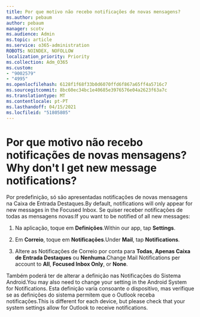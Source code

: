 ```yaml
---
title: Por que motivo não recebo notificações de novas mensagens?
ms.author: pebaum
author: pebaum
manager: scotv
ms.audience: Admin
ms.topic: article
ms.service: o365-administration
ROBOTS: NOINDEX, NOFOLLOW
localization_priority: Priority
ms.collection: Adm_O365
ms.custom:
- "9002579"
- "4995"
ms.openlocfilehash: 6128f1f68f33b0d6070ffd6f867a65ff4a5716c7
ms.sourcegitcommit: 8bc60ec34bc1e40685e3976576e04a2623f63a7c
ms.translationtype: MT
ms.contentlocale: pt-PT
ms.lasthandoff: 04/15/2021
ms.locfileid: "51805805"
---
```

# <a name="why-dont-i-get-new-message-notifications"></a><span data-ttu-id="8826a-102">Por que motivo não recebo notificações de novas mensagens?</span><span class="sxs-lookup"><span data-stu-id="8826a-102">Why don't I get new message notifications?</span></span>

<span data-ttu-id="8826a-103">Por predefinição, só são apresentadas notificações de novas mensagens na Caixa de Entrada Destaques.</span><span class="sxs-lookup"><span data-stu-id="8826a-103">By default, notifications will only appear for new messages in the Focused Inbox.</span></span> <span data-ttu-id="8826a-104">Se quiser receber notificações de todas as mensagens novas:</span><span class="sxs-lookup"><span data-stu-id="8826a-104">If you want to be notified of all new messages:</span></span>

1. <span data-ttu-id="8826a-105">Na aplicação, toque em **Definições**.</span><span class="sxs-lookup"><span data-stu-id="8826a-105">Within our app, tap **Settings**.</span></span>

2. <span data-ttu-id="8826a-106">Em **Correio**, toque em **Notificações**.</span><span class="sxs-lookup"><span data-stu-id="8826a-106">Under **Mail**, tap **Notifications**.</span></span>

3. <span data-ttu-id="8826a-107">Altere as Notificações de Correio por conta para **Todas**, **Apenas Caixa de Entrada Destaques** ou **Nenhuma**.</span><span class="sxs-lookup"><span data-stu-id="8826a-107">Change Mail Notifications per account to **All**, **Focused Inbox Only**, or **None**.</span></span>

<span data-ttu-id="8826a-108">Também poderá ter de alterar a definição nas Notificações do Sistema Android.</span><span class="sxs-lookup"><span data-stu-id="8826a-108">You may also need to change your setting in the Android System for Notifications.</span></span> <span data-ttu-id="8826a-109">Esta definição varia consoante o dispositivo, mas verifique se as definições do sistema permitem que o Outlook receba notificações.</span><span class="sxs-lookup"><span data-stu-id="8826a-109">This is different for each device, but please check that your system settings allow for Outlook to receive notifications.</span></span>
